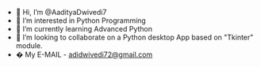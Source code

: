 - 👋 Hi, I’m @AadityaDwivedi7
- 👀 I’m interested in Python Programming
- 🌱 I’m currently learning Advanced Python
- 💞️ I’m looking to collaborate on a Python desktop App based on "Tkinter" module. 
- � My E-MAIL - adidwivedi72@gmail.com
